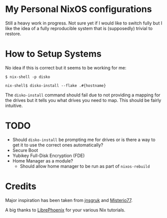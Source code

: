 # My Personal NixOS configurations

Still a heavy work in progress. Not sure yet if I would like to switch fully
but I like the idea of a fully reproducible system that is (supposedly) trivial
to restore.

# How to Setup Systems

No idea if this is correct but it seems to be working for me:

```
$ nix-shell -p disko

nix-shell$ disko-install --flake .#{hostname}
```

The `disko-install` command should fail due to not providing a mapping for
the drives but it tells you what drives you need to map. This should be
fairly intuitive.

# TODO

- Should `disko-install` be prompting me for drives or is there a way to
get it to use the correct ones automatically?
- Secure Boot
- Yubikey Full-Disk Encryption (FDE)
- Home Manager as a module?
    - Should allow home manager to be run as part of `nixos-rebuild`

# Credits

Major inspiration has been taken from
[jnsgruk](https://github.com/jnsgruk/nixos-config) and
[Misterio77](https://github.com/Misterio77/nix-starter-configs).

A big thanks to [LibrePhoenix](https://www.youtube.com/@librephoenix) for
your various Nix tutorials.
